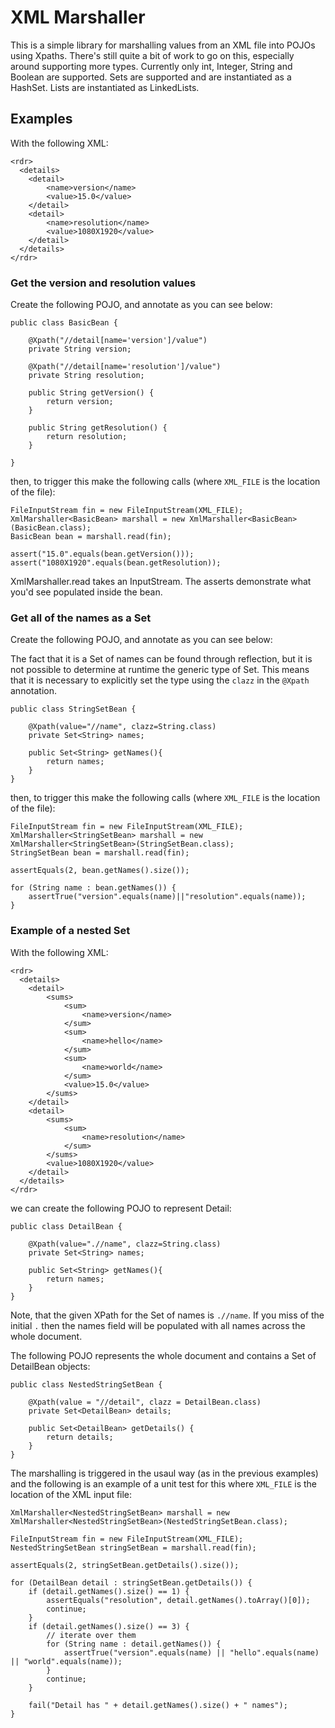 # XML Marshaller

This is a simple library for marshalling values from an XML file into POJOs using Xpaths.  There's still quite a bit of work to go on this, especially around supporting more types.  Currently only int, Integer, String and Boolean are supported.  Sets are supported and are instantiated as a HashSet.  Lists are instantiated as LinkedLists.

## Examples

With the following XML:

```
<rdr>
  <details>
    <detail>
        <name>version</name>
        <value>15.0</value>
    </detail>
    <detail>
        <name>resolution</name>
        <value>1080X1920</value>
    </detail>
  </details>
</rdr>
```

### Get the version and resolution values

Create the following POJO, and annotate as you can see below:

```
public class BasicBean {

	@Xpath("//detail[name='version']/value")
	private String version;
	
	@Xpath("//detail[name='resolution']/value")
	private String resolution;

	public String getVersion() {
		return version;
	}

	public String getResolution() {
		return resolution;
	}
	
}
```

then, to trigger this make the following calls (where `XML_FILE` is the location of the file):

```
FileInputStream fin = new FileInputStream(XML_FILE);
XmlMarshaller<BasicBean> marshall = new XmlMarshaller<BasicBean>(BasicBean.class);
BasicBean bean = marshall.read(fin);

assert("15.0".equals(bean.getVersion()));
assert("1080X1920".equals(bean.getResolution));
```

XmlMarshaller.read takes an InputStream.  The asserts demonstrate what you'd see populated inside the bean.

### Get all of the names as a Set

Create the following POJO, and annotate as you can see below:

The fact that it is a Set of names can be found through reflection, but it is not possible to determine at runtime the generic type of Set.  This means that it is necessary to explicitly set the type using the `clazz` in the `@Xpath` annotation. 

```
public class StringSetBean {

	@Xpath(value="//name", clazz=String.class)
	private Set<String> names;
	
	public Set<String> getNames(){
		return names;
	}
}
```

then, to trigger this make the following calls (where `XML_FILE` is the location of the file):

```
FileInputStream fin = new FileInputStream(XML_FILE);
XmlMarshaller<StringSetBean> marshall = new XmlMarshaller<StringSetBean>(StringSetBean.class);
StringSetBean bean = marshall.read(fin);

assertEquals(2, bean.getNames().size());
			
for (String name : bean.getNames()) {
	assertTrue("version".equals(name)||"resolution".equals(name));
}
```

### Example of a nested Set
With the following XML:
```
<rdr>
  <details>
    <detail>
    	<sums>
	    	<sum>
	        	<name>version</name>
	        </sum>
	        <sum>
	        	<name>hello</name>
	        </sum>
	        <sum>
	        	<name>world</name>
	        </sum>
	        <value>15.0</value>
        </sums>
    </detail>
    <detail>
    	<sums>
    		<sum>
        		<name>resolution</name>
        	</sum>
        </sums>
        <value>1080X1920</value>
    </detail>
  </details>
</rdr>
```
we can create the following POJO to represent Detail:
```
public class DetailBean {

	@Xpath(value=".//name", clazz=String.class)
	private Set<String> names;
	
	public Set<String> getNames(){
		return names;
	}
}
```
Note, that the given XPath for the Set of names is `.//name`.  If you miss of the initial `.` then the names field will be populated with all names across the whole document.

The following POJO represents the whole document and contains a Set of DetailBean objects:
```
public class NestedStringSetBean {

	@Xpath(value = "//detail", clazz = DetailBean.class)
	private Set<DetailBean> details;

	public Set<DetailBean> getDetails() {
		return details;
	}
}
```
The marshalling is triggered in the usaul way (as in the previous examples) and the following is an example of a unit test for this where `XML_FILE` is the location of the XML input file:
```
XmlMarshaller<NestedStringSetBean> marshall = new XmlMarshaller<NestedStringSetBean>(NestedStringSetBean.class);

FileInputStream fin = new FileInputStream(XML_FILE);
NestedStringSetBean stringSetBean = marshall.read(fin);

assertEquals(2, stringSetBean.getDetails().size());

for (DetailBean detail : stringSetBean.getDetails()) {
	if (detail.getNames().size() == 1) {
		assertEquals("resolution", detail.getNames().toArray()[0]);
		continue;
	}
	if (detail.getNames().size() == 3) {
		// iterate over them
		for (String name : detail.getNames()) {
			assertTrue("version".equals(name) || "hello".equals(name) || "world".equals(name));
		}
		continue;
	}

	fail("Detail has " + detail.getNames().size() + " names");
}
```
